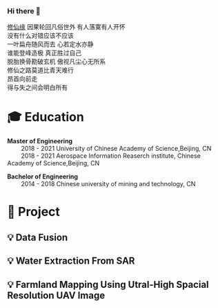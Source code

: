 ### Hi there 👋

[修仙缘](https://i.y.qq.com/v8/playsong.html?songmid=0011To691GaQrZ&CPUV=94&channelId=10048846&ADTAG=baiduald&keep_cid=1)
因果轮回凡俗世外  有人落寞有人开怀  
没有什么对错应该不应该  
一叶扁舟随风而去  心若定水亦静  
谁能登峰造极  真正胜过自己  
脱胎换骨勘破玄机  傲视凡尘心无所系  
修仙之路莫道比青天难行  
昂首向前走  
得与失之间会明白所有  



#  🎓 Education  

**Master of Engineering**  
&ensp;&ensp;&ensp;&ensp; 2018 - 2021 University of Chinese Academy of Science,Beijing, CN  
&ensp;&ensp;&ensp;&ensp; 2018 - 2021 Aerospace Information Reaserch institute, Chinese Academy of Science,Beijing, CN 
 
**Bachelor of Engineering**  
&ensp;&ensp;&ensp;&ensp; 2014 - 2018 Chinese university of mining and technology, CN

# 👷 Project  
## 💡 Data Fusion  
  
## 💡 Water Extraction From SAR 

  
## 💡 Farmland Mapping Using Utral-High Spacial Resolution UAV Image
<!--
**XavierMFC/XavierMFC** is a ✨ _special_ ✨ repository because its `README.md` (this file) appears on your GitHub profile.
Here are some ideas to get you started:
- 🔭 I’m currently working on ...
- 🌱 I’m currently learning ...
- 👯 I’m looking to collaborate on ...
- 🤔 I’m looking for help with ...
- 💬 Ask me about ...
- 📫 How to reach me: ...
- 😄 Pronouns: ...
- ⚡ Fun fact: ...
-->
